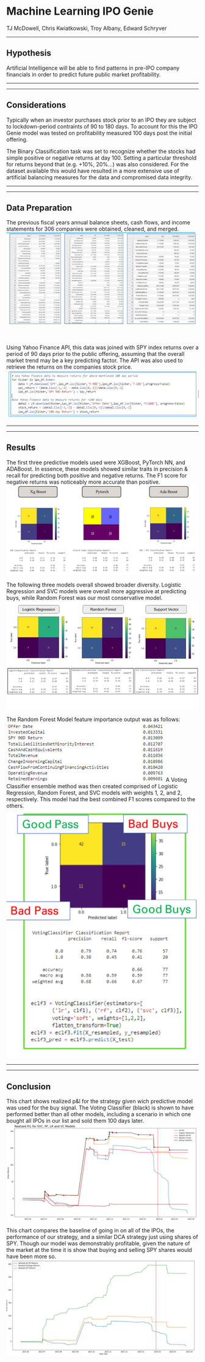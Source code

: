 # Machine Learning IPO Genie

TJ McDowell, Chris Kwiatkowski, Troy Albany, Edward Schryver

---
## Hypothesis

Artificial Intelligence will be able to find patterns in pre-IPO company financials in order to predict future public market profitability.
___
___
## Considerations 
Typically when an investor purchases stock prior to an IPO they are subject to lockdown-period contraints of 90 to 180 days. To account for this the IPO Genie model was tested on profitability measured 100 days post the initial offering.

The Binary Classification task was set to recognize whether the stocks had simple positive or negative returns at day 100. Setting a particular threshold for returns beyond that (e.g. +10%, 20%...) was also considered. For the dataset available this would have resulted in a more extensive use of artificial balancing measures for the data and compromised data integrity.

___
___

## Data Preparation

The previous fiscal years annual balance sheets, cash flows, and income statements for 306 companies were obtained, cleaned, and merged.
![Index](Images/Data.PNG)

 <br>

Using Yahoo Finance API, this data was joined with SPY index returns over a period of 90 days prior to the public offering, assuming that the overall market trend may be a key predicting factor. The API was also used to retrieve the returns on the companies stock price.
![Index](Images/Data2.PNG)

---
---
## Results

The first three predictive models used were XGBoost, PyTorch NN, and ADABoost. In essence, these models showed similar traits in precision & recall for predicting both positive and negative returns. The F1 score for negative returns was noticeably more accurate than positive.
![Index](Images/Models1.PNG)
<br>

The following three models overall showed broader diversity. Logistic Regression and SVC models were overall more aggressive at predicting buys, while Random Forest was our most conservative model.
![Index](Images/Slide22.JPG)


The Random Forest Model feature importance output was as follows:
![Index](Images/FI.PNG)
A Voting Classifier ensemble method was then created comprised of Logistic Regression, Random Forest, and SVC models with weights 1, 2, and 2, respectively. This model had the best combined F1 scores compared to the others.
![Index](Images/Model2.PNG)

---
---
## Conclusion

This chart shows realized p&l for the strategy given wich predictive model was used for the buy signal. The Voting Classifier (black) is shown to have performed better than all other models, including a scenario in which one bought all IPOs in our list and sold them 100 days later.
![Index](Images/Chart1.PNG)


This chart compares the baseline of going in on all of the IPOs, the performance of our strategy, and a similar DCA strategy just using shares of SPY. Though our model was demonstrably profitable, given the nature of the market at the time it is show that buying and selling SPY shares would have been more so.
![Index](Images/Chart2.PNG)
















